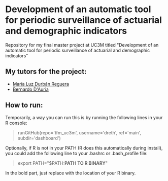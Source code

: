 # Development of an automatic tool for periodic surveillance of actuarial and demographic indicators

Repository for my final master project at UC3M titled "Development of an automatic tool for periodic surveillance of actuarial and demographic indicators"

## My tutors for the project:

- [María Luz Durbán Reguera](https://researchportal.uc3m.es/display/inv18373)
- [Bernardo D'Auria](https://portal.uc3m.es/portal/page/portal/dpto_estadistica/home/members/bernardo_d_auria)

## How to run:

Temporarily, a way you can run this is by running the following lines in your R console:

> runGitHub(repo='tfm_uc3m', username='dreth', ref='main', subdir='dashboard')

Optionally, if R is not in your PATH (R does this automatically during install), you could add the following line to your .bashrc or .bash_profile file:

> export PATH="$PATH:**PATH TO R BINARY**"

In the bold part, just replace with the location of your R binary.